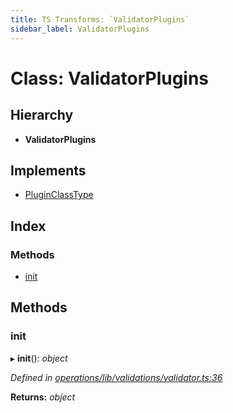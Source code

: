 ```yaml
---
title: TS Transforms: `ValidatorPlugins`
sidebar_label: ValidatorPlugins
---
```


# Class: ValidatorPlugins

## Hierarchy

* **ValidatorPlugins**

## Implements

* [PluginClassType](../interfaces/pluginclasstype.md)

## Index

### Methods

* [init](validatorplugins.md#init)

## Methods

###  init

▸ **init**(): *object*

*Defined in [operations/lib/validations/validator.ts:36](https://github.com/terascope/teraslice/blob/78714a985/packages/ts-transforms/src/operations/lib/validations/validator.ts#L36)*

**Returns:** *object*
